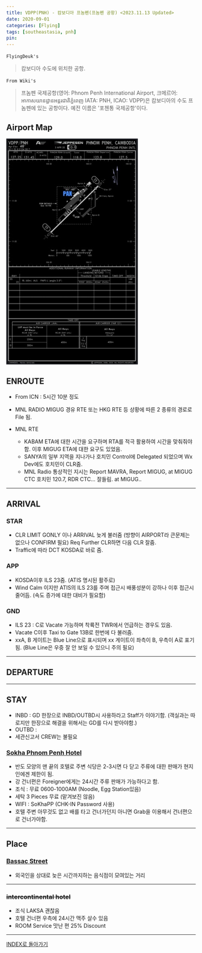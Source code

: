 ```yaml
---
title: VDPP(PNH) - 캄보디아 프놈펜(프놈펜 공항) <2023.11.13 Updated>
date: 2020-09-01
categories: [Flying]
tags: [southeastasia, pnh]
pin:
---
```


`FlyingDeuk's`
> 캄보디아 수도에 위치한 공항.

`From Wiki's`
> 프놈펜 국제공항(영어: Phnom Penh International Airport, 크메르어: អាកាសយានដ្ឋានអន្តរជាតិភ្នំពេញ IATA: PNH, ICAO: VDPP)은 캄보디아의 수도 프놈펜에 있는 공항이다. 예전 이름은 '포첸통 국제공항'이다.

## Airport Map
![pnh](/img/flying/airport/pnh_ap.jpg)


## ENROUTE
- From ICN : 5시간 10분 정도

- MNL RADIO MIGUG 경유 RTE 또는 HKG RTE 등 상황에 따른 2 종류의 경로로 File 됨. 
- MNL RTE 
    - KABAM ETA에 대한 시간을 요구하며 RTA를 적극 활용하여 시간을 맞춰줘야함. 이후 MIGUG ETA에 대한 요구도 있었음. 
    - SANYA의 일부 지역을 지나가나 호치민 Control에 Delegated 되었으며 Wx Dev에도 호치민이 CLR줌. 
    - MNL Radio 통상적인 지시는 Report MAVRA, Report MIGUG, at MIGUG CTC 호치민 120.7, RDR CTC... 잘들림. at MIGUG..

---------

## ARRIVAL
### STAR
- CLR LIMIT GONLY 이나 ARRIVAL 늦게 불러줌 (방향이 AIRPORT라 큰문제는 없으나 CONFIRM 필요) Req Further CLR하면 다음 CLR 잘줌. 
- Traffic에 따라 DCT KOSDA로 바로 줌. 

### APP
- KOSDA이후 ILS 23줌. (ATIS 명시된 활주로)
- Wind Calm 이지만 ATIS의 ILS 23를 주며 접근시 배풍성분이 강하나 이후 접근시 줄어듬. (속도 증가에 대한 대비가 필요함)

### GND
- ILS 23 : C로 Vacate 가능하며 착륙전 TWR에서 언급하는 경우도 있음. 
- Vacate C이후 Taxi to Gate 13B로 한번에 다 불러줌. 
- xxA, B 게이트는 Blue Line으로 표시되며 xx 게이트이 좌측이 B, 우측이 A로 표기됨. (Blue Line은 우중 잘 안 보일 수 있으니 주의 필요) 

-------

## DEPARTURE

---------

## STAY

- INBD : GD 한장으로 INBD/OUTBD시 사용하라고 Staff가 이야기함. (객실과는 따로지만 한장으로 해결을 위해서는 GD를 다시 받아야함.)
- OUTBD : 
- 세관신고서 CREW는 불필요

### [Sokha Phnom Penh Hotel](https://maps.app.goo.gl/bdrd8XnDdyujsTNNA)
- 반도 모양의 맨 끝의 호텔로 주변 식당은 2-3시면 다 닫고 주류에 대한 판매가 현지인에겐 제한이 됨. 
- 강 건너편은 Foreigner에게는 24시간 주류 판매가 가능하다고 함. 
- 조식 : 무료 0600-1000AM (Noodle, Egg Station있음)
- 세탁 3 Pieces 무료 (맡겨보진 않음)
- WIFI : SoKhaPP (CHK-IN Password 사용)
- 호텔 주변 아무것도 없고 배를 타고 건너가던지 아니면 Grab을 이용해서 건너편으로 건너가야함. 

-------------

## Place

### [Bassac Street](https://maps.app.goo.gl/fUovjv6YTSkA9cxs6)
- 외국인을 상대로 늦은 시간까지하는 음식점이 모여있는 거리

--------------


### ~~intercontinental hotel~~
- 조식 LAKSA 괜찮음
- 호텔 건너편 우측에 24시간 맥주 살수 있음
- ROOM Service 맛난 편 25% Discount

----

[INDEX로 돌아가기](/posts/SouthEastAsia/)
